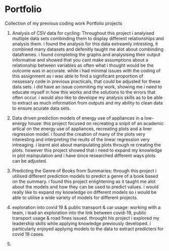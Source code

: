 # Portfolio
Collection of my previous coding work
Portfolio projects

1. Analysis of CSV data for cycling: Throughout this project i analyised mutliple data sets combinding them to display different relationships and analysis them. i found the analysis for this data extreamly intresting, it combined many datasets and defenitly taught me alot about combinding dataframes. i found completing the graphs and analysising their output informative and showed that you cant make assumptions about a relationship between variables as often what i thought would be the outcome was in accurate. while i had minimal issues with the coding of this assignment as i was able to find a significant proportion of nessesary code in previous practicals, that could be adjusted for these data sets. i did have an issue commiting my work, showing me i need to educate myself in how this works and the solutions to the errors that often occur. i would also like to develope my analysis skills as to be able to extract as much information from outputs and my ability to clean data to ensure acurate data sets.

2. Data driven prediction models of energy use of appliances in a low-energy house: this project focused on recreating a snipit of an academic artical on the energy use of appliances, recreating plots and a liner regression model. i found the creation of many of the plots very interesting and interpreting the reults of the linear regression very intreaging. i learnt alot about manipulating plots through re creating the plots. however this project showed that i need to expand my knowledge in plot mainpulation and i have since researched different ways plots can be adjusted.

3. Predicting  the Genre of Books from Summaries: through this project i utilised different prediction models to predict a genre of a book based on the summary. i found this project enlightening as it taught me alot about the models and how they can be used to predict values. i would really like to expand my knowledge on different models so i would be able to utilise a wide variety of models for different projects.

4. exploration into covid 19 & public transport & car usage: working with a team, i lead an exploration into the link between covid-19, public transport usage & road fines issued. throught his project i explored my leadership skills while applying knowledge previously developed. i particularly enjoyed applying models to the data to extract predicters for covid 19 cases.

5. 
